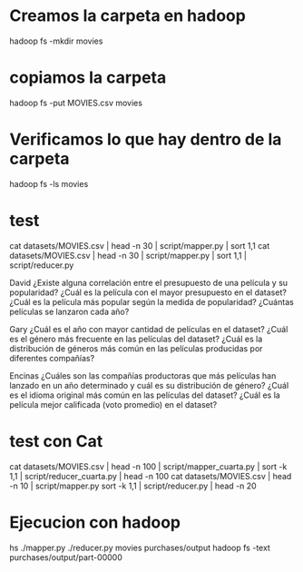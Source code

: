 # Creamos la carpeta en hadoop
hadoop fs -mkdir movies
# copiamos la carpeta
hadoop fs -put MOVIES.csv movies
# Verificamos lo que hay dentro de la carpeta
hadoop fs -ls movies

# test
cat datasets/MOVIES.csv | head -n 30 | script/mapper.py | sort 1,1
cat datasets/MOVIES.csv | head -n 30 | script/mapper.py | sort 1,1 | script/reducer.py

David
¿Existe alguna correlación entre el presupuesto de una película y su popularidad?
¿Cuál es la película con el mayor presupuesto en el dataset?
¿Cuál es la película más popular según la medida de popularidad?
¿Cuántas películas se lanzaron cada año?


Gary
¿Cuál es el año con mayor cantidad de películas en el dataset?
¿Cuál es el género más frecuente en las películas del dataset?
¿Cuál es la distribución de géneros más común en las películas producidas por diferentes compañías?

Encinas
¿Cuáles son las compañías productoras que más películas han lanzado en un año determinado y cuál es su distribución de género?
¿Cuál es el idioma original más común en las películas del dataset?
¿Cuál es la película mejor calificada (voto promedio) en el dataset?

# test con Cat
cat datasets/MOVIES.csv | head -n 100 | script/mapper_cuarta.py | sort -k 1,1 | script/reducer_cuarta.py | head -n 100
cat datasets/MOVIES.csv | head -n 10 | script/mapper.py sort -k 1,1 | script/reducer.py | head -n 20
# Ejecucion con hadoop
hs ./mapper.py ./reducer.py movies purchases/output
hadoop fs -text purchases/output/part-00000